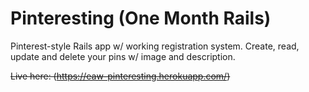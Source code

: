 # Pinteresting (One Month Rails)

Pinterest-style Rails app w/ working registration system. Create, read, update and delete your pins w/ image and description.

~~Live here: (https://eaw-pinteresting.herokuapp.com/)~~
